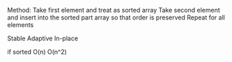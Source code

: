 Method:
Take first element and treat as sorted array
Take second element and insert into the sorted part array so that order is preserved
Repeat for all elements

Stable
Adaptive
In-place

if sorted O(n)
O(n^2)
